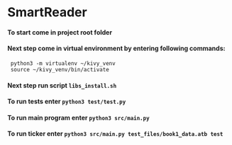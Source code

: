 # SmartReader
#### To start come in project root folder
#### Next step come in virtual environment by entering following commands: 
```
 python3 -m virtualenv ~/kivy_venv
 source ~/kivy_venv/bin/activate
```
#### Next step run script `libs_install.sh`
#### To run tests enter `python3 test/test.py`
#### To run main program enter `python3 src/main.py`
#### To run ticker enter `python3 src/main.py test_files/book1_data.atb test`
